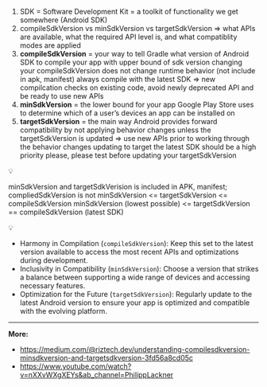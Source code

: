 1. SDK = Software Development Kit = a toolkit of functionality we get somewhere (Android SDK)
2. compileSdkVersion vs minSdkVersion vs targetSdkVersion
⇒ what APIs are available, what the required API level is, and what compatiblity modes are applied
3. **compileSdkVersion** = your way to tell Gradle what version of Android SDK to compile your app with
upper bound of sdk version
changing your compileSdkVersion does not change runtime behavior (not include in apk, manifest)
always compile with the latest SDK
=> new compilcation checks on existing code, avoid newly deprecated API and
be ready to use new APIs
4. **minSdkVersion** = the lower bound for your app
Google Play Store uses to determine which of a user’s devices an app can be installed on
5. **targetSdkVersion** = the main way Android provides forward compatibility by not applying behavior
	 changes unless the targetSdkVersion is updated
=> use new APIs prior to working through the behavior changes
	updating to target the latest SDK should be a high priority
	please, please test before updating your targetSdkVersion

<aside>
💡

minSdkVersion and targetSdkVerision is included in APK, manifest; compliedSdkVersion is not
minSdkVersion <= targetSdkVersion <= compileSdkVersion
minSdkVersion (lowest possible) <= targetSdkVersion == compileSdkVersion (latest SDK)

</aside>

<aside>
💡

- Harmony in Compilation (`compileSdkVersion`): Keep this set to the latest version available to access the most recent APIs and optimizations during development.
- Inclusivity in Compatibility (`minSdkVersion`): Choose a version that strikes a balance between supporting a wide range of devices and accessing necessary features.
- Optimization for the Future (`targetSdkVersion`): Regularly update to the latest Android version to ensure your app is optimized and compatible with the evolving platform.
</aside>

---

**More:**

- https://medium.com/@riztech.dev/understanding-compilesdkversion-minsdkversion-and-targetsdkversion-3fd56a8cd05c
- https://www.youtube.com/watch?v=nXXvWXgXEYs&ab_channel=PhilippLackner